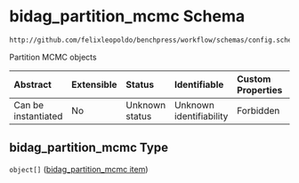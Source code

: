 # bidag_partition_mcmc Schema

```txt
http://github.com/felixleopoldo/benchpress/workflow/schemas/config.schema.json#/properties/resources/properties/structure_learning_algorithms/properties/bidag_partition_mcmc
```

Partition MCMC objects

| Abstract            | Extensible | Status         | Identifiable            | Custom Properties | Additional Properties | Access Restrictions | Defined In                                                       |
| :------------------ | :--------- | :------------- | :---------------------- | :---------------- | :-------------------- | :------------------ | :--------------------------------------------------------------- |
| Can be instantiated | No         | Unknown status | Unknown identifiability | Forbidden         | Allowed               | none                | [config.schema.json*](config.schema.json "open original schema") |

## bidag_partition_mcmc Type

`object[]` ([bidag_partition_mcmc item](config-definitions-bidag_partition_mcmc-item.md))
